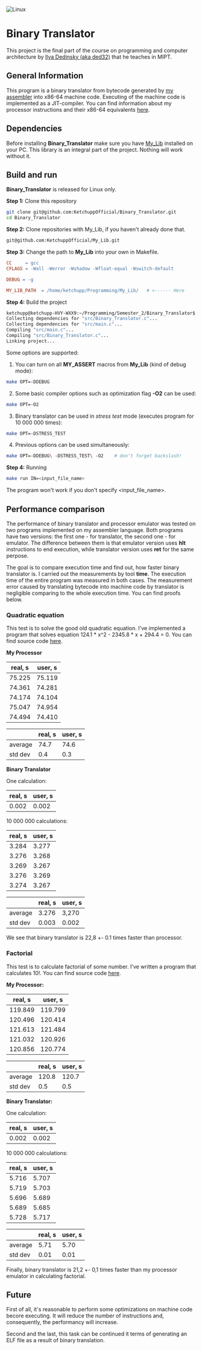 ![Linux](https://img.shields.io/badge/Linux-FCC624?style=for-the-badge&logo=linux&logoColor=black)

# Binary Translator

This project is the final part of the course on programming and computer architecture by [Ilya Dedinsky (aka ded32)](https://github.com/ded32) that he teaches in MIPT.

## General Information

This program is a binary translator from bytecode generated by [my assembler](https://github.com/KetchuppOfficial/Processor) into x86-64 machine code. Executing of the machine code is implemented as a JIT-compiler. You can find information about my processor instructions and their x86-64 equivalents [here](/ISA.md).

## Dependencies

Before installing **Binary_Translator** make sure you have [My_Lib](https://github.com/KetchuppOfficial/My_Lib) installed on your PC. This library is an integral part of the project. Nothing will work without it.

## Build and run

**Binary_Translator** is released for Linux only.

**Step 1:** Clone this repository
```bash
git clone git@github.com:KetchuppOfficial/Binary_Translator.git
cd Binary_Translator
```

**Step 2:** Clone repositories with My_Lib, if you haven't already done that.
```bash
git@github.com:KetchuppOfficial/My_Lib.git
```

**Step 3:** Change the path to **My_Lib** into your own in Makefile.
```Makefile
CC     = gcc
CFLAGS = -Wall -Werror -Wshadow -Wfloat-equal -Wswitch-default

DEBUG = -g

MY_LIB_PATH  = /home/ketchupp/Programming/My_Lib/   # <------ Here
```

**Step 4:** Build the project
```bash
ketchupp@ketchupp-HVY-WXX9:~/Programming/Semester_2/Binary_Translator$ make
Collecting dependencies for "src/Binary_Translator.c"...
Collecting dependencies for "src/main.c"...
Compiling "src/main.c"...
Compiling "src/Binary_Translator.c"...
Linking project...
```
Some options are supported:

1) You can turn on all **MY_ASSERT** macros from **My_Lib** (kind of debug mode):
```bash
make OPT=-DDEBUG
```
2) Some basic compiler options such as optimization flag **-O2** can be used:
```bash
make OPT=-O2
```
3) Binary translator can be used in *stress test* mode (executes program for 10 000 000 times):
```bash
make OPT=-DSTRESS_TEST
```
4) Previous options can be used simultaneously:
```bash
make OPT=-DDEBUG\ -DSTRESS_TEST\ -O2    # don't forget backslash!
```

**Step 4:** Running
```bash
make run IN=<input_file_name>
```
The program won't work if you don't specify <input_file_name>.

## Performance comparison

The performance of binary translator and processor emulator was tested on two programs implemented on my assembler language. Both programs have two versions: the first one - for translator, the second one - for emulator. The difference between them is that emulator version uses **hlt** instructions to end execution, while translator version uses **ret** for the same perpose.

The goal is to compare execution time and find out, how faster binary translator is. I carried out the measurements by tool **time**. The execution time of the entire program was measured in both cases. The measurement error caused by translating bytecode into machine code by translator is negligible comparing to the whole execution time. You can find proofs below.

### Quadratic equation

This test is to solve the good old quadratic equation. I've implemented a program that solves equation 124.1 * x^2 - 2345.8 * x + 294.4 = 0. You can find source code [here](/data/Quadratic_For_Tests.txt).

**My Processor**

| real, s | user, s |
|---------|---------|
| 75.225  | 75.119  |
| 74.361  | 74.281  |
| 74.174  | 74.104  |
| 75.047  | 74.954  |
| 74.494  | 74.410  |

|         | real, s | user, s |
|---------|---------|---------|
| average |  74.7   |  74.6   |
| std dev |   0.4   |   0.3   |

**Binary Translator**

One calculation:

| real, s | user, s |
|---------|---------|
|  0.002  |  0.002  |

10 000 000 calculations:

| real, s | user, s |
|---------|---------|
|  3.284  |  3.277  |
|  3.276  |  3.268  |
|  3.269  |  3.267  |
|  3.276  |  3.269  |
|  3.274  |  3.267  |

|         | real, s | user, s |
|---------|---------|---------|
| average |  3.276  |  3,270  |
| std dev |  0.003  |  0.002  |

We see that binary translator is 22,8 +- 0.1 times faster than processor.

### Factorial

This test is to calculate factorial of some number. I've written a program that calculates 10!. You can find source code [here](/data/Factorial_For_Tests.txt).

**My Processor:**

| real, s | user, s |
|---------|---------|
| 119.849 | 119.799 |
| 120.496 | 120.414 |
| 121.613 | 121.484 |
| 121.032 | 120.926 |
| 120.856 | 120.774 |

|         | real, s | user, s |
|---------|---------|---------|
| average |  120.8  |  120.7  |
| std dev |    0.5  |    0.5  |

**Binary Translator:**

One calculation:

| real, s | user, s |
|---------|---------|
|  0.002  |  0.002  |

10 000 000 calculations:

| real, s | user, s |
|---------|---------|
|  5.716  |  5.707  |
|  5.719  |  5.703  |
|  5.696  |  5.689  |
|  5.689  |  5.685  |
|  5.728  |  5.717  |

|         | real, s | user, s |
|---------|---------|---------|
| average |  5.71   |  5.70   |
| std dev |  0.01   |  0.01   |

Finally, binary translator is 21,2 +- 0,1 times faster than my processor emulator in calculating factorial.

## Future

First of all, it's reasonable to perform some optimizations on machine code becore executing. It will reduce the number of instructions and, consequently, the performancy will increase.

Second and the last, this task can be continued it terms of generating an ELF file as a result of binary translation.
